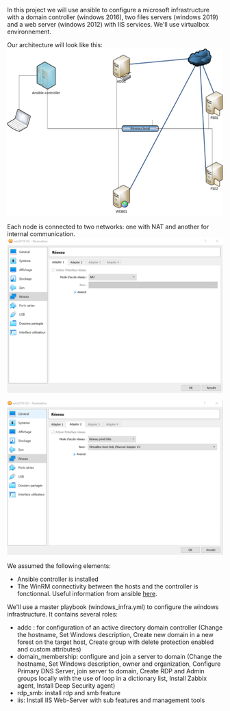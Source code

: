 In this project we will use ansible to configure a microsoft infrastructure with a domain controller (windows 2016), two files servers (windows 2019) and a web server (windows 2012) with IIS services. We&#39;ll use virtualbox environnement.

Our architecture will look like this:
![architecture](https://github.com/fopingn/ansible-windows-infra/blob/main/answin.png "ansible-windows-infra")

Each node is connected to two networks: one with NAT and another for internal communication.
![Nat_connection](https://github.com/fopingn/ansible-windows-infra/blob/main/virtual_net1.png)

![Private_host_connection](https://github.com/fopingn/ansible-windows-infra/blob/main/virtual_net2.png)

We assumed the following elements:

- Ansible controller is installed
- The WinRM connectivity between the hosts and the controller is fonctionnal. Useful information from ansible [here](https://docs.ansible.com/ansible/latest/user_guide/windows_winrm.html).

We&#39;ll use a master playbook (windows\_infra.yml) to configure the windows infrastructure. It contains several roles:

- addc : for configuration of an active directory domain controller (Change the hostname, Set Windows description, Create new domain in a new forest on the target host, Create group with delete protection enabled and custom attributes)
- domain\_membership: configure and join a server to domain (Change the hostname, Set Windows description, owner and organization, Configure Primary DNS Server, join server to domain, Create RDP and Admin groups locally with the use of loop in a dictionary list, Install Zabbix agent, Install Deep Security agent)
- rdp\_smb: install rdp and smb feature
- iis: Install IIS Web-Server with sub features and management tools



